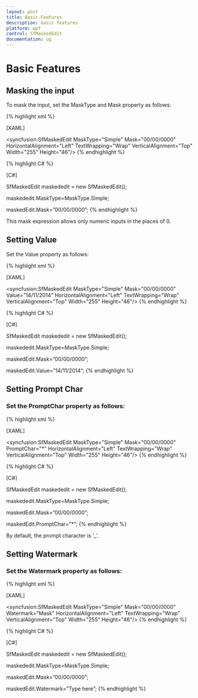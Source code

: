 ```yaml
---
layout: post
title: Basic-Features
description: basic features
platform: wpf
control: SfMaskedEdit
documentation: ug
---
```


# Basic Features

## Masking the input

To mask the input, set the MaskType and Mask property as follows:

{% highlight xml %}

[XAML]

<syncfusion:SfMaskedEdit MaskType="Simple" Mask="00/00/0000"  HorizontalAlignment="Left"  TextWrapping="Wrap"  VerticalAlignment="Top" Width="255" Height="46"/>
{% endhighlight %}


{% highlight C# %}

[C#]

   SfMaskedEdit maskededit = new SfMaskedEdit();

   maskededit.MaskType=MaskType.Simple;

   maskedEdit.Mask=”00/00/0000”;
{% endhighlight %}


This mask expression allows only numeric inputs in the places of 0.

## Setting Value

Set the Value property as follows:


{% highlight xml %}

[XAML]

<syncfusion:SfMaskedEdit MaskType="Simple" Mask="00/00/0000" Value="14/11/2014" HorizontalAlignment="Left"  TextWrapping="Wrap"  VerticalAlignment="Top" Width="255" Height="46"/>
{% endhighlight %}

{% highlight C# %}

[C#]

   SfMaskedEdit maskededit = new SfMaskedEdit();

   maskededit.MaskType=MaskType.Simple;

   maskedEdit.Mask=”00/00/0000”;

   maskedEdit.Value=”14/11/2014”;
{% endhighlight %}
## Setting Prompt Char

### Set the PromptChar property as follows:


{% highlight xml %}


[XAML]

<syncfusion:SfMaskedEdit  MaskType="Simple" Mask="00/00/0000" PromptChar="*"  HorizontalAlignment="Left"  TextWrapping="Wrap"  VerticalAlignment="Top" Width="255" Height="46"/>
{% endhighlight %}

{% highlight C# %}

[C#]

   SfMaskedEdit maskededit = new SfMaskedEdit();

   maskededit.MaskType=MaskType.Simple;

   maskedEdit.Mask=”00/00/0000”;

   maskedEdit.PromptChar=”*”;
{% endhighlight %}


By default, the prompt character is ‘_’.

## Setting Watermark

### Set the Watermark property as follows:

{% highlight xml %}

[XAML]

  <syncfusion:SfMaskedEdit  MaskType="Simple" Mask="00/00/0000" Watermark="Mask"  HorizontalAlignment="Left"  TextWrapping="Wrap"  VerticalAlignment="Top" Width="255" Height="46"/>
{% endhighlight %}

{% highlight C# %}

[C#]

   SfMaskedEdit maskededit = new SfMaskedEdit();

   maskededit.MaskType=MaskType.Simple;

   maskedEdit.Mask=”00/00/0000”;

   maskedEdit.Watermark=”Type here”;
{% endhighlight %}


